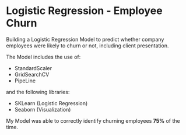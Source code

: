 # Logistic Regression - Employee Churn

Building a Logistic Regression Model to predict whether company employees were likely to churn or not, including client presentation. 

The Model includes the use of:

* StandardScaler
* GridSearchCV
* PipeLine

and the following libraries:

* SKLearn (Logistic Regression)
* Seaborn (Visualization)

My Model was able to correctly identify churning employees **75%** of the time.
